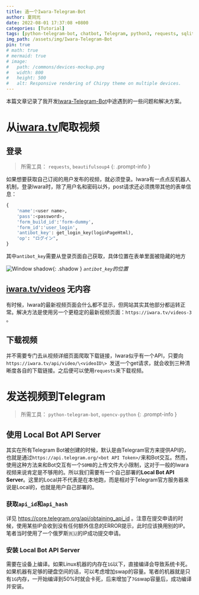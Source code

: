 ```yaml
---
title: 造一个Iwara-Telegram-Bot
author: 夏同光
date: 2022-08-01 17:37:08 +0800
categories: [Tutorial]
tags: [python-telegram-bot, chatbot, Telegram, python3, requests, sqlite3, opencv-python, beautifulsoup4, spider, Iwara]
img_path: /assets/img/Iwara-Telegram-Bot
pin: true
# math: true
# mermaid: true
# image:
#   path: /commons/devices-mockup.png
#   width: 800
#   height: 500
#   alt: Responsive rendering of Chirpy theme on multiple devices.
---
```


本篇文章记录了我开发[Iwara-Telegram-Bot](https://github.com/watanabexia/Iwara-Telegram-Bot)中途遇到的一些问题和解决方案。

# 从[iwara.tv](https://iwara.tv)爬取视频

## 登录

> 所需工具： `requests`, `beautifulsoup4` 
{: .prompt-info }

如果想要获取自己订阅的用户发布的视频，就必须登录。Iwara有一点点反机器人机制，登录Iwara时，除了用户名和密码以外，post请求还必须携带其他的表单信息：
```python
{
    'name':<user name>,
    'pass':<password>,
    'form_build_id':'form-dummy',
    'form_id':'user_login',
    'antibot_key': get_login_key(loginPageHtml),
    'op': "ログイン",
}
```
其中`antibot_key`需要从登录页面自己获取，具体位置在表单里面被隐藏的地方

![Window shadow](Iwara_antibot.png){: .shadow }
_`antibot_key`的位置_

## [iwara.tv/videos](https://iwara.tv/videos) 无内容
有时候，Iwara的最新视频页面会什么都不显示，但网站其实其他部分都运转正常。解决方法是使用另一个更稳定的最新视频页面：`https://iwara.tv/videos-3` 。

## 下载视频
并不需要专门去从视频详细页面爬取下载链接，Iwara似乎有一个API，只要向 `https://iwara.tv/api/video/\<videoID\> `发送一个get请求，就会收到三种清晰度各自的下载链接。之后便可以使用`requests`来下载视频。

# 发送视频到Telegram

> 所需工具： `python-telegram-bot`, `opencv-python` 
{: .prompt-info }

## 使用 Local Bot API Server
其实在所有Telegram Bot被创建的时候，默认是由Telegram官方来提供API的，也就是通过`https://api.telegram.org/<bot API Token>/`来和Bot交互。然而，使用这种方法来和Bot交互有一个`50MB`的上传文件大小限制，这对于一般的Iwara视频来说肯定是不够用的。所以我们需要有一个自己部署的**Local Bot API Server**。这里的Local并不代表是在本地跑，而是相对于Telegram官方服务器来说是Local的，也就是用户自己部署的。

### 获取`api_id`和`api_hash`
详见 https://core.telegram.org/api/obtaining_api_id 。注意在提交申请的时候，使用某些IP会收到没有任何额外信息的ERROR提示，此时应该换用别的IP。笔者当时使用了一个俄罗斯🇷🇺的IP成功提交申请。

### 安装 Local Bot API Server
需要在设备上编译。如果Linux机器的内存在`1G`以下，直接编译会导致系统卡死。如果机器有足够的硬盘空间的话，可以考虑增加swap的容量。笔者的机器就是只有`1G`内存，一开始编译到50%时就会卡死，后来增加了`7G`swap容量后，成功编译并安装。